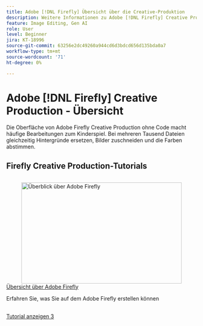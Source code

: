 ```yaml
---
title: Adobe [!DNL Firefly] Übersicht über die Creative-Produktion
description: Weitere Informationen zu Adobe [!DNL Firefly] Creative Production
feature: Image Editing, Gen AI
role: User
level: Beginner
jira: KT-18996
source-git-commit: 63256e2dc49260a944cd6d3bdcd656d135bda0a7
workflow-type: tm+mt
source-wordcount: '71'
ht-degree: 0%

---
```


# Adobe [!DNL Firefly] Creative Production - Übersicht

Die Oberfläche von Adobe Firefly Creative Production ohne Code macht häufige Bearbeitungen zum Kinderspiel. Bei mehreren Tausend Dateien gleichzeitig Hintergründe ersetzen, Bilder zuschneiden und die Farben abstimmen.

## Firefly Creative Production-Tutorials

<!-- COMMENT -->
<!-- CARDS

* https://experienceleague.adobe.com/de/docs/creative-cloud-enterprise-learn/cce-learning-hub/fireflyoverview/firefly-tutorials/overview-of-firefly
  {image = https://experienceleague.adobe.com/de/docs/creative-cloud-enterprise-learn/cce-learning-hub/fireflyoverview/firefly-creative-production/media_14fb8246106300470edc702a5acea12d80c4c48fd.png?width=400&format=webply&optimize=medium}
  {cta = View tutorial}

-->

<!-- END CARDS -->
<!-- END COMMENT -->

<!-- START CARDS HTML - DO NOT MODIFY BY HAND -->
<div class="columns">
    <div class="column is-half-tablet is-half-desktop is-one-third-widescreen" aria-label="Overview of Adobe Firefly">
        <div class="card" style="height: 100%; display: flex; flex-direction: column; height: 100%;">
            <div class="card-image">
                <figure class="image x-is-16by9">
                    <a href="https://experienceleague.adobe.com/de/docs/creative-cloud-enterprise-learn/cce-learning-hub/fireflyoverview/firefly-tutorials/overview-of-firefly" title="Überblick über Adobe Firefly" target="_blank" rel="referrer">
                        <img class="is-bordered-r-small" src="https://experienceleague.adobe.com/de/docs/creative-cloud-enterprise-learn/cce-learning-hub/fireflyoverview/firefly-creative-production/media_14fb8246106300470edc702a5acea12d80c4c48fd.png?width=400&format=webply&optimize=medium" alt="Überblick über Adobe Firefly"
                             style="width: 100%; aspect-ratio: 16 / 9; object-fit: cover; overflow: hidden; display: block; margin: auto;">
                    </a>
                </figure>
            </div>
            <div class="card-content is-padded-small" style="display: flex; flex-direction: column; flex-grow: 1; justify-content: space-between;">
                <div class="top-card-content">
                    <p class="headline is-size-6 has-text-weight-bold">
                        <a href="https://experienceleague.adobe.com/de/docs/creative-cloud-enterprise-learn/cce-learning-hub/fireflyoverview/firefly-tutorials/overview-of-firefly" target="_blank" rel="referrer" title="Überblick über Adobe Firefly">Übersicht über Adobe Firefly</a>
                    </p>
                    <p class="is-size-6">Erfahren Sie, was Sie auf dem Adobe Firefly erstellen können</p>
                </div>
                <a href="https://experienceleague.adobe.com/de/docs/creative-cloud-enterprise-learn/cce-learning-hub/fireflyoverview/firefly-tutorials/overview-of-firefly" target="_blank" rel="referrer" class="spectrum-Button spectrum-Button--outline spectrum-Button--primary spectrum-Button--sizeM" style="align-self: flex-start; margin-top: 1rem;">
                    <span class="spectrum-Button-label has-no-wrap has-text-weight-bold">Tutorial anzeigen</span>
                3</a>
            </div>
        </div>
    </div>
</div>
<!-- END CARDS HTML - DO NOT MODIFY BY HAND -->